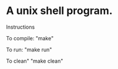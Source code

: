 # A unix shell program.

Instructions

To compile:
   "make"

To run:
   "make run"

To clean"
   "make clean"
